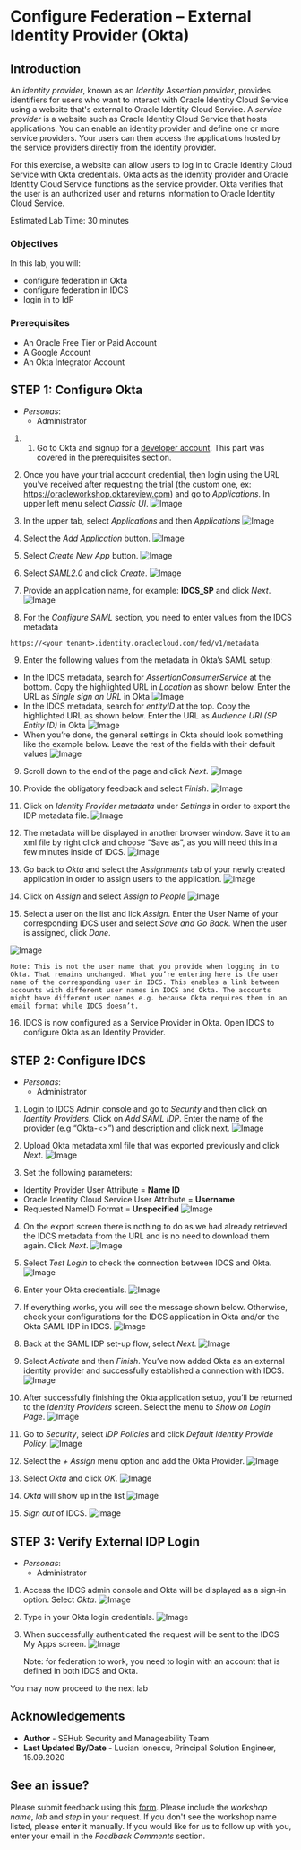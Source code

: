 # Configure Federation – External Identity Provider (Okta)

## Introduction

An *identity provider*, known as an *Identity Assertion provider*, provides identifiers for users who want to interact with Oracle Identity Cloud Service using a website that's external to Oracle Identity Cloud Service. A *service provider* is a website such as Oracle Identity Cloud Service that hosts applications. You can enable an identity provider and define one or more service providers. Your users can then access the applications hosted by the service providers directly from the identity provider.

For this exercise, a website can allow users to log in to Oracle Identity Cloud Service with Okta credentials.  Okta acts as the identity provider and Oracle Identity Cloud Service functions as the service provider.  Okta verifies that the user is an authorized user and returns information to Oracle Identity Cloud Service.  


Estimated Lab Time: 30 minutes


### Objectives

In this lab, you will:
*	configure federation in Okta
*	configure federation in IDCS
*	login in to IdP


### Prerequisites

* An Oracle Free Tier or Paid Account
* A Google Account
* An Okta Integrator Account


## **STEP 1**: Configure Okta

* *Personas*:
    - Administrator

1.	1.	Go to Okta and signup for a  [developer account](https://www.okta.com/integrate/signup/). This part was covered in the prerequisites section.

2.	Once you have your trial account credential, then login using the URL you’ve received after requesting the trial (the custom one, ex: https://oracleworkshop.oktareview.com) and go to *Applications*.  In upper left menu select *Classic UI*.
![Image](images/L4001.png)

3.	In the upper tab, select *Applications* and then *Applications*
![Image](images/L4002.png)

4.	Select the *Add Application* button.
![Image](images/L4003.png)

5.	Select *Create New App* button.
![Image](images/L4004.png)

6.	Select *SAML2.0* and click *Create*.
![Image](images/L4005.png)

7.	Provide an application name, for example: **IDCS_SP** and click *Next*.
![Image](images/L4006.png)

8.	For the *Configure SAML* section, you need to enter values from the IDCS metadata

```
https://<your tenant>.identity.oraclecloud.com/fed/v1/metadata
```

9. Enter the following values from the metadata in Okta’s SAML setup:
* In the IDCS metadata, search for *AssertionConsumerService* at the bottom. Copy the highlighted URL in *Location* as shown below. Enter the URL as *Single sign on URL* in Okta
![Image](images/L4007.png)
* In the IDCS metadata, search for *entityID* at the top. Copy the highlighted URL as shown below. Enter the URL as *Audience URI (SP Entity ID)* in Okta
![Image](images/L4008.png)
* When you’re done, the general settings in Okta should look something like the example below. Leave the rest of the fields with their default values
![Image](images/L4009.png)

9.	Scroll down to the end of the page and click *Next*.
![Image](images/L4010.png)

10.	Provide the obligatory feedback and select *Finish*.
![Image](images/L4011.png)

11.	Click on *Identity Provider metadata* under *Settings* in order to export the IDP metadata file.
![Image](images/L4012.png)

12.	The metadata will be displayed in another browser window.  Save it to an xml file by right click and choose “Save as”, as you will need this in a few minutes inside of IDCS.
![Image](images/L4013.png)

13.	Go back to *Okta* and select the *Assignments* tab of your newly created application in order to assign users to the application.
![Image](images/L4014.png)

14.	Click on *Assign* and select *Assign to People*
![Image](images/L4015.png)

15.	Select a user on the list and lick *Assign*. Enter the User Name of your corresponding IDCS user and select *Save and Go Back*. When the user is assigned, click *Done*.

![Image](images/L4016.png)

    Note: This is not the user name that you provide when logging in to Okta. That remains unchanged. What you’re entering here is the user name of the corresponding user in IDCS. This enables a link between accounts with different user names in IDCS and Okta. The accounts might have different user names e.g. because Okta requires them in an email format while IDCS doesn’t.

16.	IDCS is now configured as a Service Provider in Okta. Open IDCS to configure Okta as an Identity Provider.


## **STEP 2**: Configure IDCS

* *Personas*:
    - Administrator

1. Login to IDCS Admin console and go to *Security* and then click on *Identity Providers*. Click on *Add SAML IDP*.  Enter the name of the provider  (e.g “Okta-<<student name>>”) and description and click next.
![Image](images/L4017.png)

2. Upload Okta metadata xml file that was exported previously and click *Next*.
![Image](images/L4018.png)

3.	Set the following parameters:

* Identity Provider User Attribute = **Name ID**
* Oracle Identity Cloud Service User Attribute = **Username**
* Requested NameID Format = **Unspecified**
![Image](images/L4019.png)

4.	On the export screen there is nothing to do as we had already retrieved the IDCS metadata from the URL and is no need to download them again. Click *Next*.
![Image](images/L4020.png)

5.	Select *Test Login* to check the connection between IDCS and Okta.
![Image](images/L4021.png)

6.	Enter your Okta credentials.
![Image](images/L4022.png)

7.	If everything works, you will see the message shown below. Otherwise, check your configurations for the IDCS application in Okta and/or the Okta SAML IDP in IDCS.
![Image](images/L4023.png)

8.	Back at the SAML IDP set-up flow, select *Next*.
![Image](images/L4024.png)

9.	Select *Activate* and then *Finish*. You’ve now added Okta as an external identity provider and successfully established a connection with IDCS.
![Image](images/L4025.png)

10.	After successfully finishing the Okta application setup, you’ll be returned to the *Identity Providers* screen. Select the menu to *Show on Login Page*.
![Image](images/L4026.png)

11.	Go to *Security*, select *IDP Policies* and click *Default Identity Provide Policy*.
![Image](images/L4027.png)

12.	Select the *+ Assign* menu option and add the Okta Provider.
![Image](images/L4028.png)

13.	 Select *Okta* and click *OK*.
![Image](images/L4029.png)

14.	 *Okta* will show up in the list
![Image](images/L4030.png)

15.	 *Sign out* of IDCS.
![Image](images/L4031.png)


## **STEP 3**: Verify External IDP Login  

* *Personas*:
    - Administrator

1. Access the IDCS admin console and Okta will be displayed as a sign-in option. Select *Okta*.
![Image](images/L3024.png)

2. Type in your Okta login credentials.
![Image](images/L3024.png)

3. When successfully authenticated the request will be sent to the IDCS My Apps screen.
![Image](images/L3025.png)

    Note: for federation to work, you need to login with an account that is defined in both IDCS and Okta.

You may now proceed to the next lab

## Acknowledgements
* **Author** - SEHub Security and Manageability Team
* **Last Updated By/Date** - Lucian Ionescu, Principal Solution Engineer, 15.09.2020

## See an issue?
Please submit feedback using this [form](https://apexapps.oracle.com/pls/apex/f?p=133:1:::::P1_FEEDBACK:1). Please include the *workshop name*, *lab* and *step* in your request.  If you don't see the workshop name listed, please enter it manually. If you would like for us to follow up with you, enter your email in the *Feedback Comments* section.

